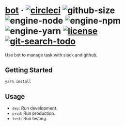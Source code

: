 # [bot][website] · <!-- badges.start -->[![circleci][circleci-image]][circleci-link] ![github-size][github-size-image] ![engine-node][engine-node-image] ![engine-npm][engine-npm-image] ![engine-yarn][engine-yarn-image] [![license][license-image]][license-link] [![git-search-todo][git-search-todo-image]][git-search-todo-link]

[circleci-image]: https://img.shields.io/circleci/project/github/cat-org/bot/master.svg
[circleci-link]: https://circleci.com/gh/cat-org/bot
[github-size-image]: https://img.shields.io/github/repo-size/cat-org/bot.svg
[engine-node-image]: https://img.shields.io/badge/node-%3E=%2012.7.0-green.svg
[engine-npm-image]: https://img.shields.io/badge/npm-%3E=%206.10.0-green.svg
[engine-yarn-image]: https://img.shields.io/badge/yarn-%3E=%201.17.3-green.svg
[license-image]: https://img.shields.io/github/license/cat-org/bot.svg
[license-link]: ./LICENSE
[git-search-todo-image]: https://img.shields.io/github/search/cat-org/core/todo+-language:markdown?label=todo
[git-search-todo-link]: https://github.com/cat-org/core/search?q=todo+-language:markdown&unscoped_q=todo+-language:markdown

<!-- badges.end -->

[website]: https://cat-org.github.io/bot

Use bot to manage task with slack and github.

## Getting Started

```sh
yarn install
```

## Usage

- `dev`: Run development.
- `prod`: Run production.
- `test`: Run testing.
